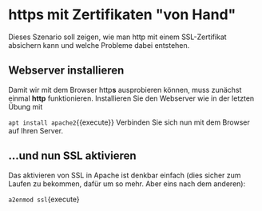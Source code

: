 # https mit Zertifikaten "von Hand"
Dieses Szenario soll zeigen, wie man http mit einem SSL-Zertifikat absichern
kann und welche Probleme dabei entstehen.

## Webserver installieren
Damit wir mit dem Browser http**s** ausprobieren können, muss zunächst einmal
**http** funktionieren. Installieren Sie den Webserver wie in der letzten Übung
mit 

`apt install apache2`{{execute}}
Verbinden Sie sich nun mit dem Browser auf Ihren Server.

## ...und nun SSL aktivieren
Das aktivieren von SSL in Apache ist denkbar einfach (dies sicher zum Laufen
zu bekommen, dafür um so mehr. Aber eins nach dem anderen):

`a2enmod ssl`{execute}
